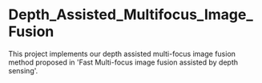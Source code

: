 # Depth_Assisted_Multifocus_Image_Fusion
 This project implements our depth assisted multi-focus image fusion method proposed in 'Fast Multi-focus image fusion assisted by depth sensing'. 
